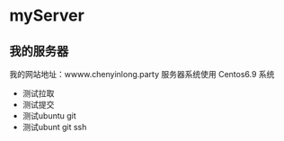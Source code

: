 # myServer

## 我的服务器
  我的网站地址：wwww.chenyinlong.party
  服务器系统使用 Centos6.9 系统
- 测试拉取
- 测试提交
- 测试ubuntu git
- 测试ubunt git ssh 
